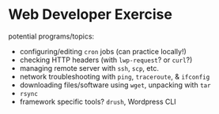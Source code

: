 # Web Developer Exercise

potential programs/topics:
- configuring/editing `cron` jobs (can practice locally!)
- checking HTTP headers (with `lwp-request`? or `curl`?)
- managing remote server with `ssh`, `scp`, etc.
- network troubleshooting with `ping`, `traceroute`, & `ifconfig`
- downloading files/software using `wget`, unpacking with `tar`
- `rsync`
- framework specific tools? `drush`, Wordpress CLI
